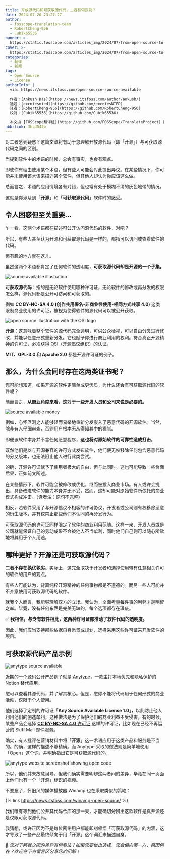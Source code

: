 ```yaml
---
title: 开放源代码和可获取源代码，二者有何区别？
date: 2024-07-20 23:27:27
author:
  - fosscope-translation-team
  - RobertCheng-956
  - Cubik65536
banner: >-
  https://static.fosscope.com/articles_img/2024/07/from-open-source-to-source-available-how-things-changed/open-source-source-available.webp
cover: >-
  https://static.fosscope.com/articles_img/2024/07/from-open-source-to-source-available-how-things-changed/open-source-source-available.webp
categories:
  - 翻译
  - 新闻
tags:
  - Open Source
  - License
authorInfo: |
  via: https://news.itsfoss.com/open-source-source-available

  作者：[Ankush Das](https://news.itsfoss.com/author/ankush/)
  选题：[excniesnied](https://github.com/excniesNIED)
  译者：[RobertCheng-956](https://github.com/RobertCheng-956)
  校对：[Cubik65536](https://github.com/Cubik65536)

  本文由 [FOSScope翻译组](https://github.com/FOSScope/TranslateProject) 原创编译，[开源观察](https://fosscope.com/) 荣誉推出
abbrlink: 3bcd542b
---
```


对二者感到疑惑？这篇文章将有助于您理解开放源代码（即「开源」）与可获取源代码之间的区别。

<!-- more -->

当提到软件中的术语的时候，总会有事实，也会有观点。

即使你有理由使用某个术语，但有些人可能会对此提出异议。在某些情况下，你可能并未使用该术语来描述某个软件，但其他人却认为你应该这么做。

总而言之，术语的应用情境各有对错，但也常有处于模糊不清的灰色地带的情况。

这就是你涉及到「**开源**」和「**可获取源代码**」软件时的感受。

## 令人困惑但至关重要...

乍一看，这两个术语都在描述可公开访问源代码的软件，对吧？

所以，有些人甚至认为开源和可获取源代码是一样的，都指可以访问或查看软件的代码。

但有趣的地方就在这儿。

虽然这两个术语都肯定了任何软件的透明度，**可获取源代码却是开源的一个子集。**

![source available illustration](https://static.fosscope.com/articles_img/2024/07/from-open-source-to-source-available-how-things-changed/source-available.webp)

**可获取源代码**：指的是无论软件使用哪种许可证，无论软件的修改或再分发的权限怎么样，源代码都是公开可访问和可获取的。

例如 **CC BY-NC-SA 4.0 (创作共用署名-非商业性使用-相同方式共享 4.0)** 这类限制商业使用的许可证，被视为使得软件的源代码可以被公开获取。

![open source illustration with the OSI logo](https://static.fosscope.com/articles_img/2024/07/from-open-source-to-source-available-how-things-changed/open-source.webp)

**开源**：这意味着整个软件的源代码完全透明，可供公众检视，可以自由分叉进行修改，并能以任意形式重新分发。它也赋予你进行商业利用的权利。符合真正开源精神的许可证，必须获得 [OSI（开源倡议组织）的认证](https://opensource.org/licenses)。

**MIT、GPL-3.0 和 Apache 2.0** 都是开源许可证的例子。

## 那么，为什么会同时存在这两类证书呢？

您可能想知道，如果开源的软件更简单或更优质，为什么还会有可获取源代码的软件呢？

简而言之，**从商业角度来看，这对于一些开发人员和公司来说是必要的。**

![source available money](https://static.fosscope.com/articles_img/2024/07/from-open-source-to-source-available-how-things-changed/source-available-money.webp)

例如，心怀叵测之人能够轻而易举地重新分发嵌入了恶意代码的开源软件。当然，除非有人仔细审查，否则用户根本无从得知其中的猫腻。

即便该软件本身并不含任何恶意程序，**这也将对原始软件的可靠性造成打击**。

既然他们是以与开源兼容的许可方式发布软件，他们便无权移除任何包含恶意代码的分叉版本，也无法阻止他人进行此类尝试。

的确，开源许可证赋予了使用者极大的自由，但与此同时，这也可能导致一些负面后果，正如前文所述。

在某些情形下，软件可能会被修改或优化，继而被投入商业市场。有人或许会提出，具备改进软件的能力本身并无不妥，然而，这却可能对原始软件所依托的商业模式构成冲击。（译者注：原句不完整）

相反，若软件采用了与开源倡议不相容的许可协议，开发者或公司则有权移除恶意的衍生版本，并有权禁止那些他们不认同的再分发行为。

可获取源代码的许可证同样限定了软件的商业利用范畴。这样一来，开发人员或是公司就能保证自己的劳动成果不会被他人不当牟利，同时他们自己则可以随心所欲地将其用于个人用途。

## 哪种更好？开源还是可获取源代码？

**二者不存在孰优孰劣**。实际上，这完全取决于开发者和选择使用带有任意相关许可的软件的用户的观点。

有些人可能认为，背离纯粹开源精神的任何事物都是不道德的。而另一些人可能并不介意使用可获取源代码的软件。

就我个人而言，我能够理解双方的立场。我认为，全面考量每件事的利弊才是明智之举。毕竟，没有任何东西是完美无缺的，每个选项都存在瑕疵。

✅ **我相信，与专有软件相比，这两种许可证都推动了软件代码的透明度。**

因此，我们应当支持那些依据自身愿景或规划，选择采用这些许可证来开发软件的项目。

## 可获取源代码产品示例

![anytype source available](https://static.fosscope.com/articles_img/2024/07/from-open-source-to-source-available-how-things-changed/anytype.webp)

近期的一个源码公开产品例子就是 [Anytype](https://anytype.io/)，一款主打本地优先和隐私保护的 Notion 替代应用。

您可以查看其源代码，并了解其核心。但是，您你不能将代码用于任何形式的商业活动，仅限于个人使用。

他们选择了定制的许可证「**Any Source Available License 1.0**」，以此防止他人利用他们的创造牟利，这种做法是为了保护他们的商业利益不受侵害。有的时候，某些产品会选择 [**CC BY-NC-SA 4.0** 许可证](https://creativecommons.org/licenses/by-nc-sa/4.0/deed.en) 这样的许可证，比如现在已经不再运营的 Skiff Mail 邮件服务。

确实，有人批评在营销材料中将「**开源**」这一术语应用于这类产品和服务是不当的。的确，这样的描述不够精确。而 Anytype 采取的做法则是简单地使用「Open」这个词，并明确指出它是可获取源代码的。

![anytype website screenshot showing open code](https://static.fosscope.com/articles_img/2024/07/from-open-source-to-source-available-how-things-changed/anytype-open.webp)

所以，他们并未故意误导，但我们确实需要明辨这两者间的差异，毕竟在同一页面上他们也有一个「开源」标识的视频。

不要忘了，怀旧风的媒体播放器 Winamp 也在采取类似的策略：

{% link https://news.itsfoss.com/winamp-open-source/ %}

我们唯有等到他们公开其代码仓库的那一天，才能确切分辨出这款软件是真开源还是仅限可获取源代码。

我猜想，或许正因为不是每位网络用户都能即刻领悟「可获取源代码」的内涵，这才导致了一些产品最终倾向于用「开源」这个词汇来描述自身。

*💬 您对于两者之间的差异有何看法？如果您要做出选择，您会偏向哪一方，原因何在？欢迎在下方留言区分享您的见解！*
